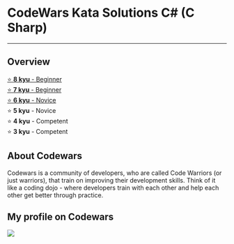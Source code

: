 # CodeWars Kata Solutions C# (C Sharp)
___
## Overview
[:star: __8 kyu__ - Beginner](https://github.com/Sumrak-s/CodeWarsSolutions/tree/master/CodeWarsSolutions/8-kyu)   
[:star: __7 kyu__ - Beginner](https://github.com/Sumrak-s/CodeWarsSolutions/tree/master/CodeWarsSolutions/7-kyu)  
[:star: __6 kyu__ - Novice](https://github.com/Sumrak-s/CodeWarsSolutions/tree/master/CodeWarsSolutions/6-kyu)   
:star: __5 kyu__ - Novice  
:star: __4 kyu__ - Competent  
:star: __3 kyu__ - Competent   

## About Codewars
Codewars is a community of developers, who are called Code Warriors (or just warriors), that train on improving their development skills. Think of it like a coding dojo - where developers train with each other and help each other get better through practice.
## My profile on Codewars
![](https://www.codewars.com/users/SergeiGololobov/badges/large)
